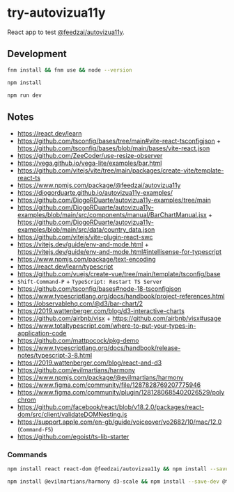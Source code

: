# try-autovizua11y

React app to test [@feedzai/autovizua11y](https://github.com/feedzai/AutoVizuA11y).

## Development

```bash
fnm install && fnm use && node --version
```

```bash
npm install
```

```bash
npm run dev
```

## Notes

- https://react.dev/learn
- https://github.com/tsconfig/bases/tree/main#vite-react-tsconfigjson + https://github.com/tsconfig/bases/blob/main/bases/vite-react.json
- https://github.com/ZeeCoder/use-resize-observer
- https://vega.github.io/vega-lite/examples/bar.html
- https://github.com/vitejs/vite/tree/main/packages/create-vite/template-react-ts
- https://www.npmjs.com/package/@feedzai/autovizua11y
- https://diogorduarte.github.io/autovizua11y-examples/
- https://github.com/DiogoRDuarte/autovizua11y-examples/tree/main
- https://github.com/DiogoRDuarte/autovizua11y-examples/blob/main/src/components/manual/BarChartManual.jsx + https://github.com/DiogoRDuarte/autovizua11y-examples/blob/main/src/data/country_data.json
- https://github.com/vitejs/vite-plugin-react-swc
- https://vitejs.dev/guide/env-and-mode.html + https://vitejs.dev/guide/env-and-mode.html#intellisense-for-typescript
- https://www.npmjs.com/package/text-encoding
- https://react.dev/learn/typescript
- https://github.com/vuejs/create-vue/tree/main/template/tsconfig/base
- `Shift-Command-P` + `TypeScript: Restart TS Server`
- https://github.com/tsconfig/bases#node-18-tsconfigjson
- https://www.typescriptlang.org/docs/handbook/project-references.html
- https://observablehq.com/@d3/bar-chart/2
- https://2019.wattenberger.com/blog/d3-interactive-charts
- https://github.com/airbnb/visx + https://github.com/airbnb/visx#usage
- https://www.totaltypescript.com/where-to-put-your-types-in-application-code
- https://github.com/mattpocock/pkg-demo
- https://www.typescriptlang.org/docs/handbook/release-notes/typescript-3-8.html
- https://2019.wattenberger.com/blog/react-and-d3
- https://github.com/evilmartians/harmony
- https://www.npmjs.com/package/@evilmartians/harmony
- https://www.figma.com/community/file/1287828769207775946
- https://www.figma.com/community/plugin/1281280685402026529/polychrom
- https://github.com/facebook/react/blob/v18.2.0/packages/react-dom/src/client/validateDOMNesting.js
- https://support.apple.com/en-gb/guide/voiceover/vo2682/10/mac/12.0 (`Command-F5`)
- https://github.com/egoist/ts-lib-starter

### Commands

```bash
npm install react react-dom @feedzai/autovizua11y && npm install --save-dev typescript vite @vitejs/plugin-react-swc @tsconfig/vite-react @tsconfig/node18 @types/react @types/react-dom
```

```bash
npm install @evilmartians/harmony d3-scale && npm install --save-dev @types/d3-scale
```
